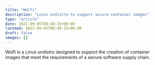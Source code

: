 ```yaml
---
title: "Wolfi"
description: "Linux undistro to support secure container images"
type: "article"
date: 2022-09-05T08:49:15+00:00
lastmod: 2022-09-05T08:49:15+00:00
draft: false
images: []
---
```


Wolfi is a Linux undistro designed to support the creation of container images that meet the requirements of a secure software supply chain.
